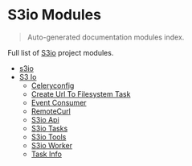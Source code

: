 # S3io Modules

> Auto-generated documentation modules index.

Full list of [S3io](README.md#s3io) project modules.

- [s3io](README.md#s3io)
- [S3 Io](s3_io/index.md#s3-io)
    - [Celeryconfig](s3_io/celeryconfig.md#celeryconfig)
    - [Create Url To Filesystem Task](s3_io/create_url_to_filesystem_task.md#create-url-to-filesystem-task)
    - [Event Consumer](s3_io/event_consumer.md#event-consumer)
    - [RemoteCurl](s3_io/remote_curl.md#remotecurl)
    - [S3io Api](s3_io/s3io_api.md#s3io-api)
    - [S3io Tasks](s3_io/s3io_tasks.md#s3io-tasks)
    - [S3io Tools](s3_io/s3io_tools.md#s3io-tools)
    - [S3io Worker](s3_io/s3io_worker.md#s3io-worker)
    - [Task Info](s3_io/task_info.md#task-info)
